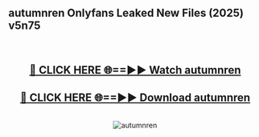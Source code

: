 <h2>autumnren Onlyfans Leaked New Files (2025) v5n75</h2>
<br>
<div align="center">
<h2><a href="https://mediafiles.top/autumnren&ref=git" rel="nofollow">🔴 CLICK HERE 🌐==►► Watch autumnren</a></h2>
<h2><a href="https://mediafiles.top/autumnren&ref=git" rel="nofollow">🔴 CLICK HERE 🌐==►► Download autumnren</a></h2>
<br>
<a href="https://mediafiles.top/autumnren&ref=git" rel="nofollow" data-target="animated-image.originalLink"><img src="https://i.ibb.co.com/xMMVF88/686577567.gif" alt="autumnren" style="max-width: 100%; display: inline-block;" data-target="animated-image.originalImage"></a>
</div>
<br>
<br>